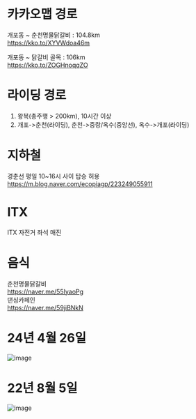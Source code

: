 # 카카오맵 경로
개포동 ~ 춘천명물닭갈비 : 104.8km  
https://kko.to/XYVWdoa46m  

개포동 ~ 닭갈비 골목 : 106km  
https://kko.to/ZOGHnoqqZO  

# 라이딩 경로
1. 왕복(총주행 > 200km), 10시간 이상
2. 개포->춘천(라이딩), 춘천->중랑/옥수(중앙선), 옥수->개포(라이딩)

# 지하철
경춘선 평일 10~16시 사이 탑승 허용  
https://m.blog.naver.com/ecopiagp/223249055911  

# ITX
ITX 자전거 좌석 매진

# 음식
춘천명물닭갈비  
https://naver.me/55IyaoPg  
댄싱카페인  
https://naver.me/59jiBNkN


# 24년 4월 26일
![image](https://github.com/user-attachments/assets/8324ccb7-d840-4ee7-95e6-e750990615e3)


# 22년 8월 5일
![image](https://github.com/perhapshyeok/riding/assets/25101149/028c6665-07e0-41d8-a151-81bca03c5527)
